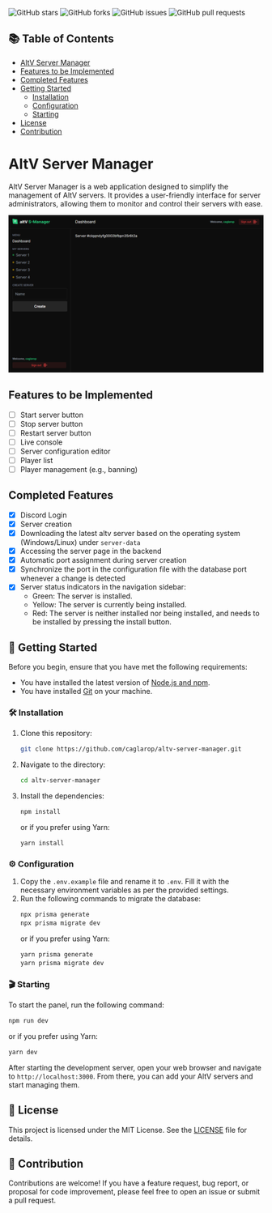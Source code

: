 
![GitHub stars](https://img.shields.io/github/stars/caglarop/altv-server-manager?style=social)
![GitHub forks](https://img.shields.io/github/forks/caglarop/altv-server-manager?style=social)
![GitHub issues](https://img.shields.io/github/issues/caglarop/altv-server-manager)
![GitHub pull requests](https://img.shields.io/github/issues-pr/caglarop/altv-server-manager)

## 📚 Table of Contents

- [AltV Server Manager](#altv-server-manager)
- [Features to be Implemented](#features-to-be-implemented)
- [Completed Features](#completed-features)
- [Getting Started](#%F0%9F%9A%80-getting-started)
  - [Installation](#%F0%9F%9B%A0%EF%B8%8F-installation)
  - [Configuration](#%E2%9A%99%EF%B8%8F-configuration)
  - [Starting](#%F0%9F%8E%AC-starting)
- [License](#%F0%9F%93%9C-license)
- [Contribution](#%F0%9F%A4%9D-contribution)

# AltV Server Manager

AltV Server Manager is a web application designed to simplify the management of AltV servers. It provides a user-friendly interface for server administrators, allowing them to monitor and control their servers with ease.

<img src="screenshot.png" />

## Features to be Implemented

- [ ] Start server button
- [ ] Stop server button
- [ ] Restart server button
- [ ] Live console
- [ ] Server configuration editor
- [ ] Player list
- [ ] Player management (e.g., banning)

## Completed Features

- [x] Discord Login
- [x] Server creation
- [x] Downloading the latest altv server based on the operating system (Windows/Linux) under `server-data`
- [x] Accessing the server page in the backend
- [x] Automatic port assignment during server creation
- [x] Synchronize the port in the configuration file with the database port whenever a change is detected
- [x] Server status indicators in the navigation sidebar:
  - Green: The server is installed.
  - Yellow: The server is currently being installed.
  - Red: The server is neither installed nor being installed, and needs to be installed by pressing the install button.

## 🚀 Getting Started

Before you begin, ensure that you have met the following requirements:

* You have installed the latest version of [Node.js and npm](https://nodejs.org/en/download/).
* You have installed [Git](https://git-scm.com/downloads) on your machine.

### 🛠️ Installation

1. Clone this repository:
   ```bash
   git clone https://github.com/caglarop/altv-server-manager.git
   ```
2. Navigate to the directory:
   ```bash
   cd altv-server-manager
   ```
3. Install the dependencies:
   ```bash
   npm install
   ```
   or if you prefer using Yarn:
   ```bash
   yarn install
   ```

### ⚙️ Configuration

1. Copy the `.env.example` file and rename it to `.env`. Fill it with the necessary environment variables as per the provided settings.
2. Run the following commands to migrate the database:
   ```bash
   npx prisma generate
   npx prisma migrate dev
   ```
   or if you prefer using Yarn:
   ```bash
   yarn prisma generate
   yarn prisma migrate dev
   ```

### 🎬 Starting

To start the panel, run the following command:
```bash
npm run dev
```
or if you prefer using Yarn:
```bash
yarn dev
```

After starting the development server, open your web browser and navigate to `http://localhost:3000`. From there, you can add your AltV servers and start managing them.

## 📜 License

This project is licensed under the MIT License. See the [LICENSE](LICENSE) file for details.

## 🤝 Contribution
Contributions are welcome! If you have a feature request, bug report, or proposal for code improvement, please feel free to open an issue or submit a pull request.
